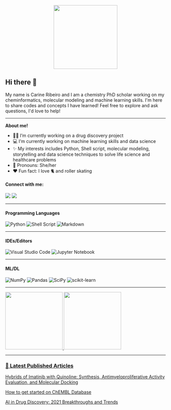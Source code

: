 
<p align="center">
<img align="center" style="width: 200px" src="https://media.giphy.com/media/HdxAYHR9g4Eg6uhCIh/giphy.gif?cid=790b7611e235e1f0e6a299a63507391477b96bb30e99e894&rid=giphy.gif&ct=g" />
</p>

## Hi there 👋

My name is Carine Ribeiro and I am a chemistry PhD scholar working on my cheminformatics, molecular modeling and machine learning skills. I'm here to share codes and concepts I have learned! Feel free to explore and ask questions, I'd love to help!


---

**About me!**

- 👩‍🔬 I’m currently working on a drug discovery project
- 💻 I’m currently working on machine learning skills and data science
- ✨ My interests includes Python, Shell script, molecular modeling, storytelling 
and data science techniques to solve life science and healthcare problems
- 👩 Pronouns: She/her
- ❤️ Fun fact: I love 🐈 and roller skating

#### **Connect with me:**

<div> 
  <a href = "mailto:carineribeirost@gmail.com"><img src="https://img.shields.io/badge/-Gmail-%23333?style=for-the-badge&logo=gmail&logoColor=white" target="_blank"></a>
  <a href="https://www.linkedin.com/in/carineribeirost" target="_blank"><img src="https://img.shields.io/badge/-LinkedIn-%230077B5?style=for-the-badge&logo=linkedin&logoColor=white" target="_blank"></a>

---
#### Programming Languages

![Python](https://img.shields.io/badge/python-%2314354C.svg?style=for-the-badge&logo=python&logoColor=white)
![Shell Script](https://img.shields.io/badge/shell_script-%23121011.svg?style=for-the-badge&logo=gnu-bash&logoColor=white)
![Markdown](https://img.shields.io/badge/markdown-%23000000.svg?style=for-the-badge&logo=markdown&logoColor=white)

---

#### IDEs/Editors

![Visual Studio Code](https://img.shields.io/badge/VisualStudioCode-0078d7.svg?style=for-the-badge&logo=visual-studio-code&logoColor=white)
![Jupyter Notebook](https://img.shields.io/badge/jupyter-%23FA0F00.svg?style=for-the-badge&logo=jupyter&logoColor=white)

---
  
  #### ML/DL

![NumPy](https://img.shields.io/badge/numpy-%23013243.svg?style=for-the-badge&logo=numpy&logoColor=white)
![Pandas](https://img.shields.io/badge/pandas-%23150458.svg?style=for-the-badge&logo=pandas&logoColor=white)
![SciPy](https://img.shields.io/badge/SciPy-%230C55A5.svg?style=for-the-badge&logo=scipy&logoColor=%white)
![scikit-learn](https://img.shields.io/badge/scikit--learn-%23F7931E.svg?style=for-the-badge&logo=scikit-learn&logoColor=white)

---
  
<div align="left">
  <a href="https://github.com/carineribeirost">
  <img height="180em" src="https://github-readme-stats.vercel.app/api?username=carineribeirost&show_icons=true&theme=cobalt&include_all_commits=true&count_private=true"/>
  <img height="180em" src="https://github-readme-stats.vercel.app/api/top-langs/?username=carineribeirost&layout=compact&langs_count=7&theme=cobalt"/>
</div>
    
---
### 📕 Latest Published Articles

[Hybrids of Imatinib with Quinoline: Synthesis, Antimyeloproliferative Activity Evaluation, and Molecular Docking](https://www.mdpi.com/1424-8247/15/3/309)
  
[How to get started on ChEMBL Database](https://uresearcher.com/article/how-to-get-started-chembl-database)
  
[AI in Drug Discovery: 2021 Breakthroughs and Trends](https://uresearcher.com/article/ai-drug-discovery-breakthroughs-trends-2021)
<!-- BLOG-POST-LIST:START -->
<!-- BLOG-POST-LIST:END --> 
